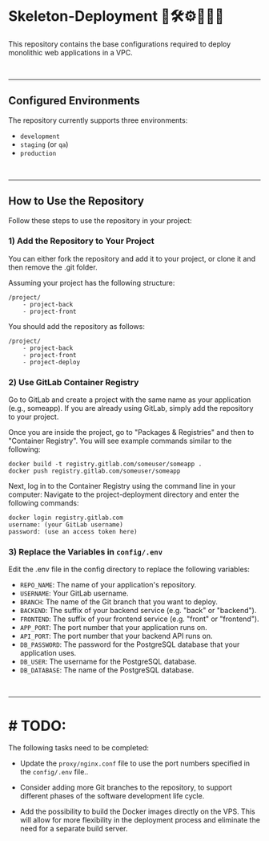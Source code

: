 # Skeleton-Deployment 🚀🛠️⚙️🧑🏻‍💻

This repository contains the base configurations required to deploy monolithic web applications in a VPC.

<br/>
<hr/>

## Configured Environments

The repository currently supports three environments:

- `development`
- `staging` (or `qa`)
- `production`

<br/>
<hr/>

## How to Use the Repository

Follow these steps to use the repository in your project:

### 1) Add the Repository to Your Project

You can either fork the repository and add it to your project, or clone it and then remove the .git folder.

Assuming your project has the following structure:

```
/project/
    - project-back
    - project-front
```

You should add the repository as follows:

```
/project/
    - project-back
    - project-front
    - project-deploy
```

### 2) Use GitLab Container Registry

Go to GitLab and create a project with the same name as your application (e.g., someapp). If you are already using GitLab, simply add the repository to your project.

Once you are inside the project, go to "Packages & Registries" and then to "Container Registry". You will see example commands similar to the following:

```
docker build -t registry.gitlab.com/someuser/someapp .
docker push registry.gitlab.com/someuser/someapp
```

Next, log in to the Container Registry using the command line in your computer:
Navigate to the project-deployment directory and enter the following commands:

```
docker login registry.gitlab.com
username: (your GitLab username)
password: (use an access token here)
```

### 3) Replace the Variables in `config/.env`

Edit the .env file in the config directory to replace the following variables:

- `REPO_NAME`: The name of your application's repository.
- `USERNAME`: Your GitLab username.
- `BRANCH`: The name of the Git branch that you want to deploy.
- `BACKEND`: The suffix of your backend service (e.g. "back" or "backend").
- `FRONTEND`: The suffix of your frontend service (e.g. "front" or "frontend").
- `APP_PORT`: The port number that your application runs on.
- `API_PORT`: The port number that your backend API runs on.
- `DB_PASSWORD`: The password for the PostgreSQL database that your application uses.
- `DB_USER`: The username for the PostgreSQL database.
- `DB_DATABASE`: The name of the PostgreSQL database.

<br/>
<hr/>

# # TODO:

The following tasks need to be completed:

- Update the `proxy/nginx.conf` file to use the port numbers specified in the `config/.env` file..

- Consider adding more Git branches to the repository, to support different phases of the software development life cycle.

- Add the possibility to build the Docker images directly on the VPS. This will allow for more flexibility in the deployment process and eliminate the need for a separate build server.
